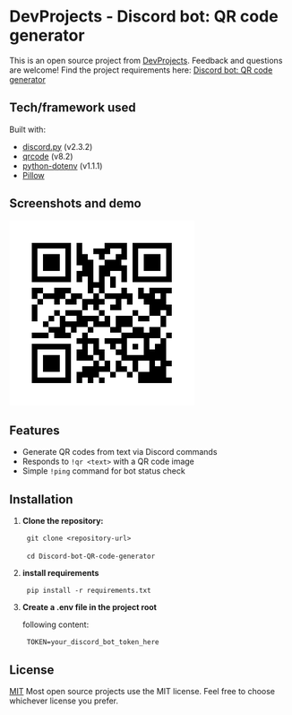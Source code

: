 # DevProjects - Discord bot: QR code generator

This is an open source project from [DevProjects](http://www.codementor.io/projects). Feedback and questions are welcome!
Find the project requirements here: [Discord bot: QR code generator](https://www.codementor.io/projects/tool/discord-bot-qr-code-generator-cgkm8b16qf)

## Tech/framework used
Built with:
- [discord.py](https://pypi.org/project/discord/) (v2.3.2)
- [qrcode](https://pypi.org/project/qrcode/) (v8.2)
- [python-dotenv](https://pypi.org/project/python-dotenv/) (v1.1.1)
- [Pillow](https://pypi.org/project/Pillow/)

## Screenshots and demo
![QR Code Example](qr.png)

## Features
- Generate QR codes from text via Discord commands
- Responds to `!qr <text>` with a QR code image
- Simple `!ping` command for bot status check

## Installation

1. **Clone the repository:**

        git clone <repository-url>

        cd Discord-bot-QR-code-generator

2. **install requirements**

        pip install -r requirements.txt

3. **Create a .env file in the project root**

    following content:

        TOKEN=your_discord_bot_token_here

## License
[MIT](https://choosealicense.com/licenses/mit/)
Most open source projects use the MIT license. Feel free to choose whichever license you prefer.
